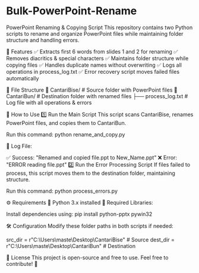 # Bulk-PowerPoint-Rename

PowerPoint Renaming & Copying Script
This repository contains two Python scripts to rename and organize PowerPoint files while maintaining folder structure and handling errors.

📌 Features
✅ Extracts first 6 words from slides 1 and 2 for renaming
✅ Removes diacritics & special characters
✅ Maintains folder structure while copying files
✅ Handles duplicate names without overwriting
✅ Logs all operations in process_log.txt
✅ Error recovery script moves failed files automatically

📂 File Structure
📁 CantariBise/ # Source folder with PowerPoint files
📁 CantariBun/ # Destination folder with renamed files
├── process_log.txt # Log file with all operations & errors

🚀 How to Use
1️⃣ Run the Main Script
This script scans CantariBise, renames PowerPoint files, and copies them to CantariBun.

Run this command:
python rename_and_copy.py

📝 Log File:

✅ Success: "Renamed and copied file.ppt to New_Name.ppt"
❌ Error: "ERROR reading file.ppt"
2️⃣ Run the Error Processing Script
If files failed to process, this script moves them to the destination folder, maintaining structure.

Run this command:
python process_errors.py

⚙️ Requirements
📌 Python 3.x installed
📌 Required Libraries:

Install dependencies using:
pip install python-pptx pywin32

🛠 Configuration
Modify these folder paths in both scripts if needed:

src_dir = r"C:\Users\maste\Desktop\CantariBise" # Source
dest_dir = r"C:\Users\maste\Desktop\CantariBun" # Destination

📜 License
This project is open-source and free to use. Feel free to contribute! 🚀
